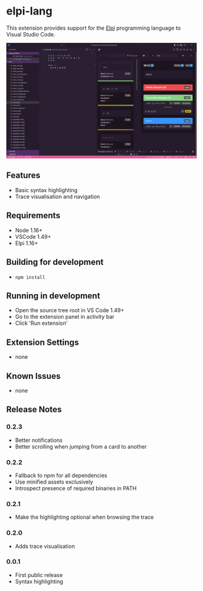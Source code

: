 # elpi-lang

This extension provides support for the [Elpi](https://github.com/LPCIC/elpi) programming language to Visual Studio Code.

![screenshot](assets/elpi-tracer.png)

## Features

- Basic syntax highlighting
- Trace visualisation and navigation

## Requirements

- Node 1.16+
- VSCode 1.49+
- Elpi 1.16+

## Building for development

- `npm install`

## Running in development

- Open the source tree root in VS Code 1.49+
- Go to the extension panel in activity bar
- Click 'Run extension'

## Extension Settings

- none

## Known Issues

- none

## Release Notes

### 0.2.3

- Better notifications
- Better scrolling when jumping from a card to another

### 0.2.2

- Fallback to npm for all dependencies
- Use minified assets exclusively
- Introspect presence of required binaries in PATH

### 0.2.1

- Make the highlighting optional when browsing the trace

### 0.2.0

- Adds trace visualisation

### 0.0.1

- First public release
- Syntax highlighting
